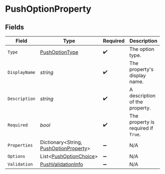 # PushOptionProperty


## Fields

| Field                                                                                   | Type                                                                                    | Required                                                                                | Description                                                                             |
| --------------------------------------------------------------------------------------- | --------------------------------------------------------------------------------------- | --------------------------------------------------------------------------------------- | --------------------------------------------------------------------------------------- |
| `Type`                                                                                  | [PushOptionType](../../Models/Components/PushOptionType.md)                             | :heavy_check_mark:                                                                      | The option type.                                                                        |
| `DisplayName`                                                                           | *string*                                                                                | :heavy_check_mark:                                                                      | The property's display name.                                                            |
| `Description`                                                                           | *string*                                                                                | :heavy_check_mark:                                                                      | A description of the property.                                                          |
| `Required`                                                                              | *bool*                                                                                  | :heavy_check_mark:                                                                      | The property is required if `True`.                                                     |
| `Properties`                                                                            | Dictionary<String, [PushOptionProperty](../../Models/Components/PushOptionProperty.md)> | :heavy_minus_sign:                                                                      | N/A                                                                                     |
| `Options`                                                                               | List<[PushOptionChoice](../../Models/Components/PushOptionChoice.md)>                   | :heavy_minus_sign:                                                                      | N/A                                                                                     |
| `Validation`                                                                            | [PushValidationInfo](../../Models/Components/PushValidationInfo.md)                     | :heavy_minus_sign:                                                                      | N/A                                                                                     |